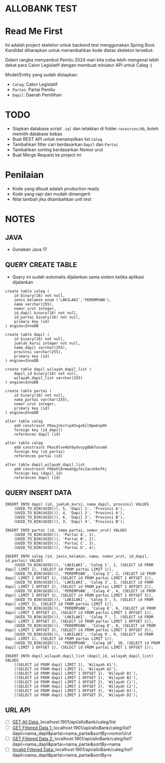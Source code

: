 # ALLOBANK TEST

# Read Me First
Ini adalah project skeleton untuk backend test menggunakan Spring Boot.
Kandidat diharapkan untuk menambahkan kode diatas skeleton tersebut.

Dalam rangka menyambut Pemilu 2024 mari kita coba lebih mengenal lebih dekat para Calon Legislatif dengan membuat miniatur API untuk Caleg :)

Model/Entity yang sudah disiapkan:
- `Caleg`: Calon Legislatif
- `Partai`: Partai Pemilu
- `Dapil`: Daerah Pemilihan

# TODO
- Siapkan database script `.sql` dan letakkan di folder `resources/db`, boleh memilih database bebas
- Buat REST API untuk menampilkan list `Caleg`
- Tambahkan filter cari berdasarkan `Dapil` dan `Partai`
- Tambahkan sorting berdasarkan Nomor urut
- Buat Merge Request ke project ini

# Penilaian
- Kode yang dibuat adalah production ready
- Kode yang rapi dan mudah dimengerti
- Nilai tambah jika ditambahkan unit test


# NOTES
## JAVA
- Gunakan Java 17

## QUERY CREATE TABLE
- Query ini sudah automatis dijalankan sama sistem ketika aplikasi dijalankan
```
create table caleg (
    id binary(16) not null,
    jenis_kelamin enum ('LAKILAKI','PEREMPUAN'),
    nama varchar(255),
    nomor_urut integer,
    id_dapil binary(16) not null,
    id_partai binary(16) not null,
    primary key (id)
) engine=InnoDB

create table dapil (
    id binary(16) not null,
    jumlah_kursi integer not null,
    nama_dapil varchar(255),
    provinsi varchar(255),
    primary key (id)
) engine=InnoDB

create table dapil_wilayah_dapil_list (
    dapil_id binary(16) not null,
    wilayah_dapil_list varchar(255)
) engine=InnoDB

create table partai (
    id binary(16) not null,
    nama_partai varchar(255),
    nomor_urut integer,
    primary key (id)
) engine=InnoDB

alter table caleg 
    add constraint FKaujnksfcp45xgs6il9pwknp9h 
    foreign key (id_dapil) 
    references dapil (id)
    
alter table caleg 
    add constraint FKac8lve4bt6ydvsyg8b67unsm8 
    foreign key (id_partai) 
    references partai (id)
    
alter table dapil_wilayah_dapil_list 
    add constraint FK6ehl8rmwahgy7ei2acxhbnfkj 
    foreign key (dapil_id) 
    references dapil (id)
```

## QUERY INSERT DATA
```
INSERT INTO dapil (id, jumlah_kursi, nama_dapil, provinsi) VALUES
    (UUID_TO_BIN(UUID()), 5, 'Dapil 1', 'Provinsi A'),
    (UUID_TO_BIN(UUID()), 4, 'Dapil 2', 'Provinsi A'),
    (UUID_TO_BIN(UUID()), 6, 'Dapil 3', 'Provinsi B'),
    (UUID_TO_BIN(UUID()), 3, 'Dapil 4', 'Provinsi B');

INSERT INTO partai (id, nama_partai, nomor_urut) VALUES
    (UUID_TO_BIN(UUID()), 'Partai A', 1),
    (UUID_TO_BIN(UUID()), 'Partai B', 2),
    (UUID_TO_BIN(UUID()), 'Partai C', 3),
    (UUID_TO_BIN(UUID()), 'Partai D', 4);

INSERT INTO caleg (id, jenis_kelamin, nama, nomor_urut, id_dapil, id_partai) VALUES
    (UUID_TO_BIN(UUID()), 'LAKILAKI', 'Caleg 1', 1, (SELECT id FROM dapil LIMIT 1), (SELECT id FROM partai LIMIT 1)),
    (UUID_TO_BIN(UUID()), 'PEREMPUAN', 'Caleg 2', 2, (SELECT id FROM dapil LIMIT 1 OFFSET 1), (SELECT id FROM partai LIMIT 1 OFFSET 1)),
    (UUID_TO_BIN(UUID()), 'LAKILAKI', 'Caleg 3', 3, (SELECT id FROM dapil LIMIT 1 OFFSET 2), (SELECT id FROM partai LIMIT 1 OFFSET 2)),
    (UUID_TO_BIN(UUID()), 'PEREMPUAN', 'Caleg 4', 4, (SELECT id FROM dapil LIMIT 1 OFFSET 3), (SELECT id FROM partai LIMIT 1 OFFSET 3)),
    (UUID_TO_BIN(UUID()), 'LAKILAKI', 'Caleg 5', 5, (SELECT id FROM dapil LIMIT 1), (SELECT id FROM partai LIMIT 1)),
    (UUID_TO_BIN(UUID()), 'PEREMPUAN', 'Caleg 6', 6, (SELECT id FROM dapil LIMIT 1 OFFSET 1), (SELECT id FROM partai LIMIT 1 OFFSET 1)),
    (UUID_TO_BIN(UUID()), 'LAKILAKI', 'Caleg 7', 7, (SELECT id FROM dapil LIMIT 1 OFFSET 2), (SELECT id FROM partai LIMIT 1 OFFSET 2)),
    (UUID_TO_BIN(UUID()), 'PEREMPUAN', 'Caleg 8', 8, (SELECT id FROM dapil LIMIT 1 OFFSET 3), (SELECT id FROM partai LIMIT 1 OFFSET 3)),
    (UUID_TO_BIN(UUID()), 'LAKILAKI', 'Caleg 9', 9, (SELECT id FROM dapil LIMIT 1), (SELECT id FROM partai LIMIT 1)),
    (UUID_TO_BIN(UUID()), 'PEREMPUAN', 'Caleg 10', 10, (SELECT id FROM dapil LIMIT 1 OFFSET 1), (SELECT id FROM partai LIMIT 1 OFFSET 1));

INSERT INTO dapil_wilayah_dapil_list (dapil_id, wilayah_dapil_list) VALUES
    ((SELECT id FROM dapil LIMIT 1), 'Wilayah A1'),
    ((SELECT id FROM dapil LIMIT 1), 'Wilayah A2'),
    ((SELECT id FROM dapil LIMIT 1 OFFSET 1), 'Wilayah B1'),
    ((SELECT id FROM dapil LIMIT 1 OFFSET 1), 'Wilayah B2'),
    ((SELECT id FROM dapil LIMIT 1 OFFSET 2), 'Wilayah C1'),
    ((SELECT id FROM dapil LIMIT 1 OFFSET 2), 'Wilayah C2'),
    ((SELECT id FROM dapil LIMIT 1 OFFSET 3), 'Wilayah D1'),
    ((SELECT id FROM dapil LIMIT 1 OFFSET 3), 'Wilayah D2');
```

## URL API
- [ ] [GET All Data: ](localhost:1901/api/alloBank/caleg/list) localhost:1901/api/alloBank/caleg/list
- [ ] [GET Filtered Data 1: ](localhost:1901/api/alloBank/caleg/list?dapil=nama_dapil&partai=nama_partai&sortBy=nomorUrut) localhost:1901/api/alloBank/caleg/list?dapil=nama_dapil&partai=nama_partai&sortBy=nomorUrut
- [ ] [GET Filtered Data 2: ](localhost:1901/api/alloBank/caleg/list?dapil=nama_dapil&partai=nama_partai&sortBy=nama) localhost:1901/api/alloBank/caleg/list?dapil=nama_dapil&partai=nama_partai&sortBy=nama
- [ ] [Invalid Filtered Data: ](localhost:1901/api/alloBank/caleg/list?dapil=nama_dapil&partai=nama_partai&sortBy=x) localhost:1901/api/alloBank/caleg/list?dapil=nama_dapil&partai=nama_partai&sortBy=x
